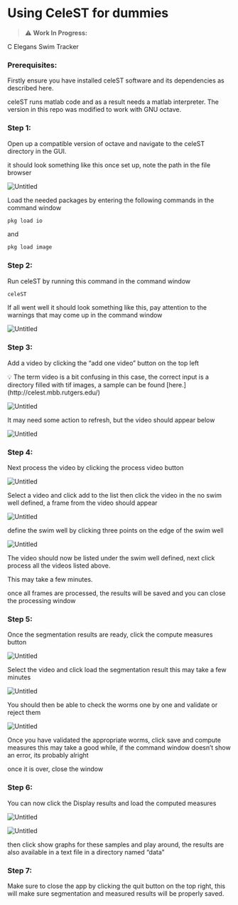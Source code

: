 # Using CeleST for dummies


> ⚠️ **Work In Progress:** 


C Elegans Swim Tracker

### Prerequisites:

Firstly ensure you have installed celeST software and its dependencies as described here.

celeST runs matlab code and as a result needs a matlab interpreter. The version in this repo was modified to work with GNU octave.

### Step 1:

Open up a compatible version of octave and navigate to the celeST directory in the GUI.

it should look something like this once set up, note the path in the file browser

![Untitled](.imgs_howto/Untitled.png)

Load the needed packages by entering the following commands in the command window

```bash
pkg load io
```

and

```bash
pkg load image
```

### Step 2:

Run celeST by running this command in the command window

```bash
celeST
```

If all went well it should look something like this, pay attention to the warnings that may come up in the command window

![Untitled](.imgs_howto/Untitled_1.png)

### Step 3:

Add a video by clicking the “add one video” button on the top left

<aside>
💡 The term video is a bit confusing in this case, the correct input is a directory filled with tif images, a sample can be found [here.](http://celest.mbb.rutgers.edu/)

</aside>

![Untitled](.imgs_howto/Untitled_2.png)

It may need some action to refresh, but the video should appear below

![Untitled](.imgs_howto/Untitled_3.png)

### Step 4:

Next process the video by clicking the process video button

![Untitled](.imgs_howto/Untitled_4.png)

Select a video and click add to the list then click the video in the no swim well defined, a frame from the video should appear

![Untitled](.imgs_howto/Untitled_5.png)

define the swim well by clicking three points on the edge of the swim well

![Untitled](.imgs_howto/Untitled_6.png)

The video should now be listed under the swim well defined, next click process all the videos listed above.

This may take a few minutes.

once all frames are processed, the results will be saved and you can close the processing window

### Step 5:

Once the segmentation results are ready, click the compute measures button

![Untitled](.imgs_howto/Untitled_7.png)

Select the video and click load the segmentation result this may take a few minutes

![Untitled](.imgs_howto/Untitled_8.png)

You should then be able to check the worms one by one and validate or reject them

![Untitled](.imgs_howto/Untitled_9.png)

Once you have validated the appropriate worms, click save and compute measures this may take a good while, if the command window doesn’t show an error, its probably alright

once it is over, close the window

### Step 6:

You can now click the Display results and load the computed measures

![Untitled](.imgs_howto/Untitled_10.png)

![Untitled](.imgs_howto/Untitled_11.png)

then click show graphs for these samples and play around, the results are also available in a text file in a directory named “data”

### Step 7:

Make sure to close the app by clicking the quit button on the top right, this will make sure segmentation and measured results will be properly saved.